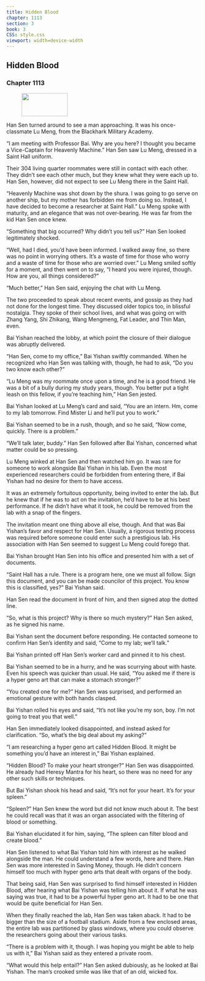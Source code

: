 ```yaml
---
title: Hidden Blood
chapter: 1113
section: 3
book: 3
CSS: style.css
viewport: width=device-width
---
```


## Hidden Blood

### Chapter 1113

<figure>
	<img src="../Images/gem.gif" alt="" id="gem" width="120" height="60" />
</figure>

Han Sen turned around to see a man approaching. It was his once-classmate Lu Meng, from the Blackhark Military Academy.

“I am meeting with Professor Bai. Why are you here? I thought you became a Vice-Captain for Heavenly Machine.” Han Sen saw Lu Meng, dressed in a Saint Hall uniform.

Their 304 living quarter roommates were still in contact with each other. They didn’t see each other much, but they knew what they were each up to. Han Sen, however, did not expect to see Lu Meng there in the Saint Hall.

“Heavenly Machine was shot down by the shura. I was going to go serve on another ship, but my mother has forbidden me from doing so. Instead, I have decided to become a researcher at Saint Hall.” Lu Meng spoke with maturity, and an elegance that was not over-bearing. He was far from the kid Han Sen once knew.

“Something that big occurred? Why didn’t you tell us?” Han Sen looked legitimately shocked.

“Well, had I died, you’d have been informed. I walked away fine, so there was no point in worrying others. It’s a waste of time for those who worry and a waste of time for those who are worried over.” Lu Meng smiled softly for a moment, and then went on to say, “I heard you were injured, though. How are you, all things considered?”

“Much better,” Han Sen said, enjoying the chat with Lu Meng.

The two proceeded to speak about recent events, and gossip as they had not done for the longest time. They discussed older topics too, in blissful nostalgia. They spoke of their school lives, and what was going on with Zhang Yang, Shi Zhikang, Wang Mengmeng, Fat Leader, and Thin Man, even.

Bai Yishan reached the lobby, at which point the closure of their dialogue was abruptly delivered.

“Han Sen, come to my office,” Bai Yishan swiftly commanded. When he recognized who Han Sen was talking with, though, he had to ask, “Do you two know each other?”

“Lu Meng was my roommate once upon a time, and he is a good friend. He was a bit of a bully during my study years, though. You better put a tight leash on this fellow, if you’re teaching him,” Han Sen jested.

Bai Yishan looked at Lu Meng’s card and said, “You are an intern. Hm, come to my lab tomorrow. Find Mister Li and he’ll put you to work.”

Bai Yishan seemed to be in a rush, though, and so he said, “Now come, quickly. There is a problem.”

“We’ll talk later, buddy.” Han Sen followed after Bai Yishan, concerned what matter could be so pressing.

Lu Meng winked at Han Sen and then watched him go. It was rare for someone to work alongside Bai Yishan in his lab. Even the most experienced researchers could be forbidden from entering there, if Bai Yishan had no desire for them to have access.

It was an extremely fortuitous opportunity, being invited to enter the lab. But he knew that if he was to act on the invitation, he’d have to be at his best performance. If he didn’t have what it took, he could be removed from the lab with a snap of the fingers.

The invitation meant one thing above all else, though. And that was Bai Yishan’s favor and respect for Han Sen. Usually, a rigorous testing process was required before someone could enter such a prestigious lab. His association with Han Sen seemed to suggest Lu Meng could forego that.

Bai Yishan brought Han Sen into his office and presented him with a set of documents.

“Saint Hall has a rule. There is a program here, one we must all follow. Sign this document, and you can be made councilor of this project. You know this is classified, yes?” Bai Yishan said.

Han Sen read the document in front of him, and then signed atop the dotted line.

“So, what is this project? Why is there so much mystery?” Han Sen asked, as he signed his name.

Bai Yishan sent the document before responding. He contacted someone to confirm Han Sen’s identity and said, “Come to my lab; we’ll talk.”

Bai Yishan printed off Han Sen’s worker card and pinned it to his chest.

Bai Yishan seemed to be in a hurry, and he was scurrying about with haste. Even his speech was quicker than usual. He said, “You asked me if there is a hyper geno art that can make a stomach stronger?”

“You created one for me?” Han Sen was surprised, and performed an emotional gesture with both hands clasped.

Bai Yishan rolled his eyes and said, “It’s not like you’re my son, boy. I’m not going to treat you that well.”

Han Sen immediately looked disappointed, and instead asked for clarification. “So, what’s the big deal about my asking?”

“I am researching a hyper geno art called Hidden Blood. It might be something you’d have an interest in,” Bai Yishan explained.

“Hidden Blood? To make your heart stronger?” Han Sen was disappointed. He already had Heresy Mantra for his heart, so there was no need for any other such skills or techniques.

But Bai Yishan shook his head and said, “It’s not for your heart. It’s for your spleen.”

“Spleen?” Han Sen knew the word but did not know much about it. The best he could recall was that it was an organ associated with the filtering of blood or something.

Bai Yishan elucidated it for him, saying, “The spleen can filter blood and create blood.”

Han Sen listened to what Bai Yishan told him with interest as he walked alongside the man. He could understand a few words, here and there. Han Sen was more interested in Saving Money, though. He didn’t concern himself too much with hyper geno arts that dealt with organs of the body.

That being said, Han Sen was surprised to find himself interested in Hidden Blood, after hearing what Bai Yishan was telling him about it. If what he was saying was true, it had to be a powerful hyper geno art. It had to be one that would be quite beneficial for Han Sen.

When they finally reached the lab, Han Sen was taken aback. It had to be bigger than the size of a football stadium. Aside from a few enclosed areas, the entire lab was partitioned by glass windows, where you could observe the researchers going about their various tasks.

“There is a problem with it, though. I was hoping you might be able to help us with it,” Bai Yishan said as they entered a private room.

“What would this help entail?” Han Sen asked dubiously, as he looked at Bai Yishan. The man’s crooked smile was like that of an old, wicked fox.